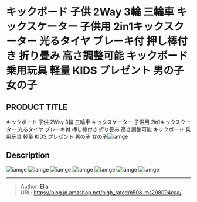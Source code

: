 # キックボード 子供 2Way 3輪 三輪車 キックスケーター 子供用 2in1キックスクーター 光るタイヤ ブレーキ付 押し棒付き 折り畳み 高さ調整可能 キックボード 乗用玩具 軽量 KIDS プレゼント 男の子 女の子


## PRODUCT TITLE 

キックボード 子供 2Way 3輪 三輪車 キックスケーター 子供用 2in1キックスクーター 光るタイヤ ブレーキ付 押し棒付き 折り畳み 高さ調整可能 キックボード 乗用玩具 軽量 KIDS プレゼント 男の子 女の子![iamge](https://b2bfiles1.gigab2b.cn/image/wkseller/304/20221129_d04e9932abf33302afcfe28fa36fee6f.jpg)

## Description











![iamge](https://b2bfiles1.gigab2b.cn/image/wkseller/304/20221208_b4f37b9cb5cec41ded3005089adb1cad.jpg)
![iamge](https://b2bfiles1.gigab2b.cn/image/wkseller/304/20221208_8e0d477e377a118c633f4290e6992cfa.jpg)
![iamge](https://b2bfiles1.gigab2b.cn/image/wkseller/304/20221208_7f43793399b6e8862c415a5c411ab13f.jpg)
![iamge](https://b2bfiles1.gigab2b.cn/image/wkseller/304/20221208_4fd27cee968fb83487362e63b76b21f6.jpg)
![iamge](https://b2bfiles1.gigab2b.cn/image/wkseller/304/20221208_6f8684685f305a3b3fbe39d27b92cf4a.jpg)
![iamge](https://b2bfiles1.gigab2b.cn/image/wkseller/304/20221208_1651d02387cbb41c202d640162686f4a.jpg)
![iamge](https://b2bfiles1.gigab2b.cn/image/wkseller/304/20221129_d9fa99a3abd209087ee98fd3f13b6645.jpg)


---

> Author: [Ella](https://blog.jp.amzshop.net/)  
> URL: https://blog.jp.amzshop.net/high_rated/n508-ms298094caa/  

